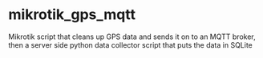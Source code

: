 # mikrotik_gps_mqtt
Mikrotik script that cleans up GPS data and sends it on to an MQTT broker, then a server side python data collector script that puts the data in SQLite
